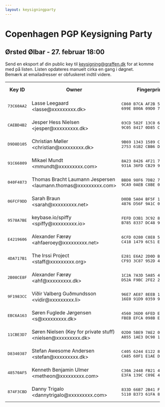 ```yaml
---
layout: keysigningparty
---
```


# Copenhagen PGP Keysigning Party

## Ørsted Ølbar - 27. februar 18:00

Send en eksport af din public key til <a href="mailto:keysigning@graffen.dk">keysigning@graffen.dk</a> for at komme med på listen. Listen opdateres manuelt cirka en gang i døgnet.  
Bemærk at emailadresser er obfuskeret indtil videre. 
<table><tr><th>Key ID</th><th>Owner</th><th>Fingerprint</th><th>Size</th><th>Type</th><th>Key Info<br />Matches?</th><th>Owner ID<br />Matches?</th></tr>
<tr><td><pre>73C60AA2</pre></td><td>Lasse Leegaard &lt;lasse@xxxxxxxxx.dk&gt;</td><td><pre>C860 B7CA AF2B 5103 7547
699E B00A 09D0 73C6 0AA2</pre></td><td>4096</td><td>RSA</td><td></td><td></td></tr>
<tr><td><pre>CAEBD4B2</pre></td><td>Jesper Hess Nielsen &lt;jesper@xxxxxxxxx.dk&gt;</td><td><pre>03CD 582F 13C0 682C 8F52
9C05 8417 0D85 CAEB D4B2</pre></td><td>4096</td><td>RSA</td><td></td><td></td></tr>
<tr><td><pre>D9D8D105</pre></td><td>Christian Møller &lt;christian@xxxxxxxxx.dk&gt;</td><td><pre>9B69 1343 1589 CFAC D433
2753 61B2 CBB6 D9D8 D105</pre></td><td>4096</td><td>RSA</td><td></td><td></td></tr>
<tr><td><pre>91C66809</pre></td><td>Mikael Mundt &lt;mmundt@xxxxxxxxx.com&gt;</td><td><pre>8A23 8426 4F21 7795 01C1
931A 36FD CB29 91C6 6809</pre></td><td>4096</td><td>RSA</td><td></td><td></td></tr>
<tr><td><pre>040F4873</pre></td><td>Thomas Bracht Laumann Jespersen &lt;laumann.thomas@xxxxxxxxx.com&gt;</td><td><pre>BBD8 98F6 7DB2 72AF C15C
9CA9 0AEB C8BE 040F 4873</pre></td><td>2048</td><td>RSA</td><td></td><td></td></tr>
<tr><td><pre>06FCF9DD</pre></td><td>Sarah Braun &lt;sarah@xxxxxxxxx.net&gt;</td><td><pre>D0DB 5A04 BF5F 10E8 5099
4876 D56F 9A1C 06FC F9DD</pre></td><td>4096</td><td>RSA</td><td></td><td></td></tr>
<tr><td><pre>9578A7BE</pre></td><td>keybase.io/spiffy &lt;spiffy@xxxxxxxxx.io&gt;</td><td><pre>FEFD D3B1 3C92 811E 75C2
B785 8337 DC48 9578 A7BE</pre></td><td>4096</td><td>RSA</td><td></td><td></td></tr>
<tr><td><pre>E4219606</pre></td><td>Alexander Færøy &lt;ahfaeroey@xxxxxxxxx.net&gt;</td><td><pre>6CFD 0280 C8E8 5FB5 FBAB
C418 1479 6C51 E421 9606</pre></td><td>4096</td><td>RSA</td><td></td><td></td></tr>
<tr><td><pre>4DA717B1</pre></td><td>The Irssi Project &lt;staff@xxxxxxxxx.org&gt;</td><td><pre>E281 E6A2 2D0D B4F4 D2AF
CF93 3C87 952D 4DA7 17B1</pre></td><td>4096</td><td>RSA</td><td></td><td></td></tr>
<tr><td><pre>2B08CE8F</pre></td><td>Alexander Færøy &lt;ahf@xxxxxxxxx.dk&gt;</td><td><pre>1C2A 7A3D 5A85 48B4 ADEF
D52A F9BC 2FE2 2B08 CE8F</pre></td><td>4096</td><td>RSA</td><td></td><td></td></tr>
<tr><td><pre>9F1983CC</pre></td><td>Víðir Valberg Guðmundsson &lt;vidir@xxxxxxxxx.li&gt;</td><td><pre>96E7 AE87 8EEB 1B89 D025
16E0 91D9 0359 9F19 83CC</pre></td><td>2048</td><td>RSA</td><td></td><td></td></tr>
<tr><td><pre>EBC6A163</pre></td><td>Søren Fuglede Jørgensen &lt;s@xxxxxxxxx.dk&gt;</td><td><pre>4560 36D0 6FED EABD 4357
FBEB EFCA 098B EBC6 A163</pre></td><td>4096</td><td>RSA</td><td></td><td></td></tr>
<tr><td><pre>11CBE3D7</pre></td><td>Søren Nielsen (Key for private stuff) &lt;nielsen@xxxxxxxxx.dk&gt;</td><td><pre>02D0 5BE9 7AE2 0317 BDA6
A855 1AE3 DC98 11CB E3D7</pre></td><td>4096</td><td>RSA</td><td></td><td></td></tr>
<tr><td><pre>D8340387</pre></td><td>Stefan Awesome Andersen &lt;stefan@xxxxxxxxx.dk&gt;</td><td><pre>C405 6244 E122 8CB1 922C
CA85 60F1 E1AE D834 0387</pre></td><td>4096</td><td>RSA</td><td></td><td></td></tr>
<tr><td><pre>48570AF5</pre></td><td>Kenneth Benjamin Ulmer &lt;metheon@xxxxxxxxx.com&gt;</td><td><pre>C30A 2448 FB21 4EBC E0B9
E3FA 139C C09E 4857 0AF5</pre></td><td>4096</td><td>RSA</td><td></td><td></td></tr>
<tr><td><pre>874F3CBD</pre></td><td>Danny Trigalo &lt;dannytrigalo@xxxxxxxxx.com&gt;</td><td><pre>833D 66B7 2B41 FDBC 3697
5110 B373 61FA 874F 3CBD</pre></td><td>4096</td><td>RSA</td><td></td><td></td></tr>
</table>